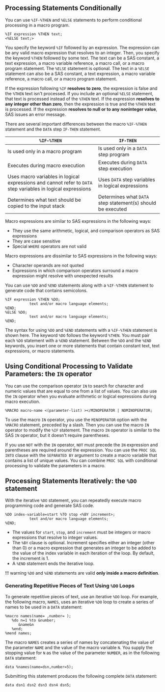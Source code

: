 ## Processing Statements Conditionally

You can use `%IF-%THEN` and `%ELSE` statements to perform conditional processing in a macro program.
```
%IF expression %THEN text;
<%ELSE text;>
```

You specify the keyword `%IF` followed by an expression. The expression can be any valid macro expression that resolves to an integer. Then, you specify the keyword `%THEN` followed by some text. The text can be a SAS constant, a text expression, a macro variable reference, a macro call, or a macro program statement. The `%ELSE` statement is optional. The text in a `%ELSE` statement can also be a SAS constant, a text expression, a macro variable reference, a macro call, or a macro program statement.

If the expression following `%IF` **resolves to zero**, the expression is false and the `%THEN` text isn't processed. If you include an optional `%ELSE` statement, that text is processed instead of the `%THEN` text. If the expression **resolves to any integer other than zero**, then the expression is true and the `%THEN` text is processed. If the expression **resolves to null or to any noninteger value**, SAS issues an error message.

There are several important differences between the macro `%IF-%THEN` statement and the `DATA` step `IF-THEN` statement.

| `%IF-%THEN` | `IF-THEN` |
|---|---|
| Is used only in a macro program | Is used only in a `DATA` step program | 
| Executes during macro execution | Executes during `DATA` step execution | 
| Uses macro variables in logical expressions and cannot refer to `DATA` step variables in logical expressions | Uses `DATA` step variables in logical expressions| 
| Determines what text should be copied to the input stack | Determines what `DATA` step statement(s) should be executed | 
 
Macro expressions are similar to SAS expressions in the following ways:

* They use the same arithmetic, logical, and comparison operators as SAS expressions
* They are case sensitive
* Special `WHERE` operators are not valid

Macro expressions are dissimilar to SAS expressions in the following ways:

* Character operands are not quoted
* Expressions in which comparison operators surround a macro expression might resolve with unexpected results

You can use `%DO` and `%END` statements along with a `%IF-%THEN` statement to generate code that contains semicolons.
```
%IF expression %THEN %DO;
           text and/or macro language elements;
%END;
%ELSE %DO;
           text and/or macro language elements;
%END;
```

The syntax for using `%DO` and `%END` statements with a `%IF-%THEN` statement is shown here. The keyword `%DO` follows the keyword `%THEN`. You must pair each `%DO` statement with a `%END` statement. Between the `%DO` and the `%END` keywords, you insert one or more statements that contain constant text, text expressions, or macro statements.

## Using Conditional Processing to Validate Parameters: the `IN` operator

You can use the comparison operator `IN` to search for character and numeric values that are equal to one from a list of values. You can also use the `IN` operator when you evaluate arithmetic or logical expressions during macro execution.
```
%MACRO macro-name <(parameter-list) ></MINOPERATOR | NOMINOPERATOR;
```

To use the macro `IN` operator, you use the `MINOPERATOR` option with the `%MACRO` statement, preceded by a slash. Then you can use the macro `IN` operator to modify the `%IF` statement. The macro `IN` operator is similar to the SAS `IN` operator, but it doesn't require parentheses.

If you use `NOT` with the `IN` operator, `NOT` must precede the `IN` expression and parentheses are required around the expression.
You can use the `PROC SQL INTO` clause with the `SEPARATED BY` argument to create a macro variable that contains a list of unique values. You can combine `PROC SQL` with conditional processing to validate the parameters in a macro.

## Processing Statements Iteratively: the `%DO` statement

With the iterative `%DO` statement, you can repeatedly execute macro programming code and generate SAS code.
```
%DO index-variable=start %TO stop <%BY increment>;
           text and/or macro language elements;
%END;
```

* The values for `start`, `stop`, and `increment` must be integers or macro expressions that resolve to integer values.
* The `%BY` clause is optional. Increment specifies either an integer (other than 0) or a macro expression that generates an integer to be added to the value of the index variable in each iteration of the loop. By default, the increment is 1.
* A `%END` statement ends the iterative loop. 

!!! warning
    `%DO` and `%END` statements are valid **only inside a macro definition**.

### Generating Repetitive Pieces of Text Using `%DO` Loops

To generate repetitive pieces of text, use an iterative `%DO` loop. For example, the following macro, `NAMES`, uses an iterative `%DO` loop to create a series of names to be used in a `DATA` statement:

```
%macro names(name= ,number= );
   %do n=1 %to &number;
      &name&n
   %end;
%mend names;
```

The macro `NAMES` creates a series of names by concatenating the value of the parameter `NAME` and the value of the macro variable `N`. You supply the stopping value for `N` as the value of the parameter `NUMBER`, as in the following `DATA` statement:

```
data %names(name=dsn,number=5);
```

Submitting this statement produces the following complete `DATA` statement:

```
data dsn1 dsn2 dsn3 dsn4 dsn5;
```
